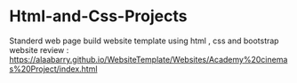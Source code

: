 # Html-and-Css-Projects
Standerd web page build 
website template using html , css and bootstrap
website review : 
https://alaabarry.github.io/WebsiteTemplate/Websites/Academy%20cinemas%20Project/index.html
